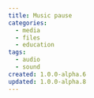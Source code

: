 ```yaml
---
title: Music pause
categories:
  - media
  - files
  - education
tags:
  - audio
  - sound
created: 1.0.0-alpha.6
updated: 1.0.0-alpha.8
---
```

